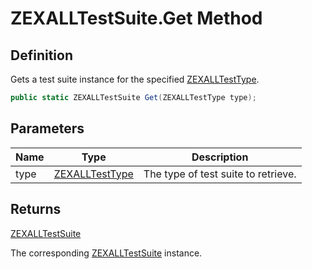 # ZEXALLTestSuite.Get Method
## Definition

Gets a test suite instance for the specified [ZEXALLTestType](MrKWatkins.EmulatorTestSuites.Z80.Program.ZEXALL.ZEXALLTestType.md).

```c#
public static ZEXALLTestSuite Get(ZEXALLTestType type);
```

## Parameters

| Name | Type | Description |
| ---- | ---- | ----------- |
| type | [ZEXALLTestType](MrKWatkins.EmulatorTestSuites.Z80.Program.ZEXALL.ZEXALLTestType.md) | The type of test suite to retrieve. |

## Returns

[ZEXALLTestSuite](MrKWatkins.EmulatorTestSuites.Z80.Program.ZEXALL.ZEXALLTestSuite.md)

The corresponding [ZEXALLTestSuite](MrKWatkins.EmulatorTestSuites.Z80.Program.ZEXALL.ZEXALLTestSuite.md) instance.

